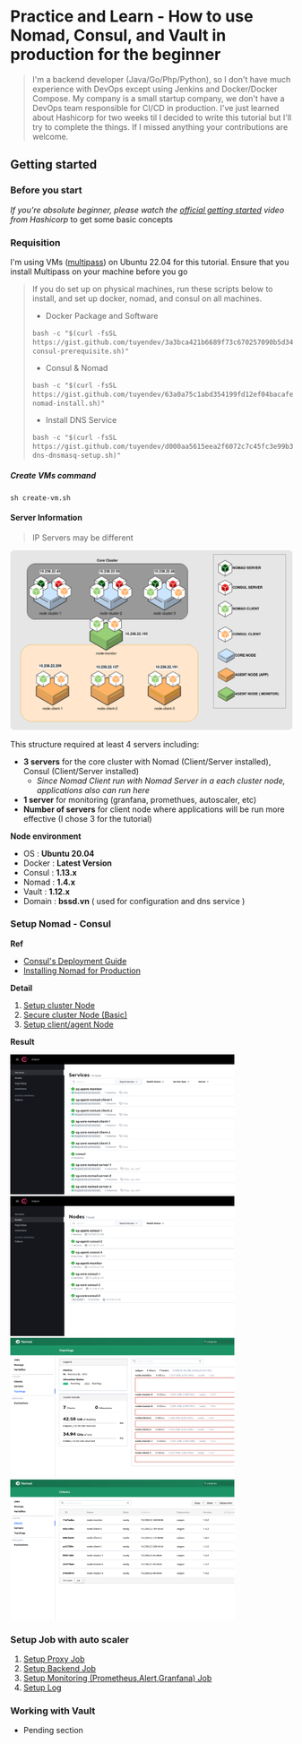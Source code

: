 # Practice and Learn - How to use Nomad, Consul, and Vault in production for the beginner

> I'm a backend developer (Java/Go/Php/Python), so I don't have much experience with DevOps except using Jenkins and Docker/Docker Compose. My company is a small startup company, we don't have a DevOps team responsible for CI/CD in production. I've just learned about Hashicorp for two weeks til I decided to write this tutorial but I'll try to complete the things. If I missed anything your contributions are welcome.

## Getting started

### Before you start

*If you're absolute beginner, please watch the [official getting started](https://www.youtube.com/watch?v=xl58mjMJjrg) video from Hashicorp* to get some basic concepts

###  Requisition
I'm using VMs ([multipass](https://multipass.run/)) on Ubuntu 22.04 for this tutorial. Ensure that you install Multipass on your machine before you go
> If you do set up on physical machines, run these scripts below to install, and set up docker, nomad, and consul on all machines.
>
> - Docker Package and Software 
> ```shell
> bash -c "$(curl -fsSL https://gist.github.com/tuyendev/3a3bca421b6689f73c670257090b5d34/raw/c31f3de439c5ac86c4e4c7b50bf95a26988b0bd5/nomad-consul-prerequisite.sh)"
> ```
> - Consul & Nomad
> ```shell
> bash -c "$(curl -fsSL https://gist.github.com/tuyendev/63a0a75c1abd354199fd12ef04bacafe/raw/9ebe1bbfec65bddbc1edf286bcd03e9836039d2b/consul-nomad-install.sh)"
> ```
>
>- Install DNS Service
>```shell
> bash -c "$(curl -fsSL https://gist.github.com/tuyendev/d000aa5615eea2f6072c7c45fc3e99b3/raw/15fc7e9312311ad0fc2d175d6862145ccfe9b49f/consul-dns-dnsmasq-setup.sh)"
>```
##### Create VMs command
```shell
sh create-vm.sh
```

#### Server Information
> IP Servers may be different

![server-info](./img/server-info.png)

This structure required at least 4 servers including:
- **3 servers** for the core cluster with Nomad (Client/Server installed), Consul (Client/Server installed) 
    - *Since Nomad Client run with Nomad Server in a each cluster node, applications also can run here*
- **1 server** for monitoring (granfana, promethues, autoscaler, etc)
- **Number of servers** for client node where applications will be run more effective (I chose 3 for the tutorial)

**Node environment**
- OS        : **Ubuntu 20.04**
- Docker    : **Latest Version**
- Consul    : **1.13.x**
- Nomad     : **1.4.x**
- Vault     : **1.12.x**
- Domain    : **bssd.vn** ( used for configuration and dns service )
### Setup Nomad - Consul

**Ref**
- [Consul's Deployment Guide](https://developer.hashicorp.com/consul/tutorials/production-deploy/deployment-guide)
- [Installing Nomad for Production](https://developer.hashicorp.com/nomad/docs/install/production)

**Detail**

1. [Setup cluster Node](./nomad-consul-cluster.md)
2. [Secure cluster Node (Basic)](./secure-nomad-consul.md)
3. [Setup client/agent Node](./nomad-consul-client.md)

**Result**

<img src="./img/final-result-1.png" width="400" height="250"><img src="./img/final-result-2.png" width="400" height="250">
<img src="./img/final-result-3.png" width="400" height="250"><img src="./img/final-result-4.png" width="400" height="250">

### Setup Job with auto scaler

1. [Setup Proxy Job](./nomad-traefik-job.md)
2. [Setup Backend Job](./nomad-backend-job.md)
3. [Setup Monitoring (Prometheus,Alert,Granfana) Job](./nomad-monitor-job.md)
4. [Setup Log](./nomad-log-job.md)

### Working with Vault
- Pending section 
